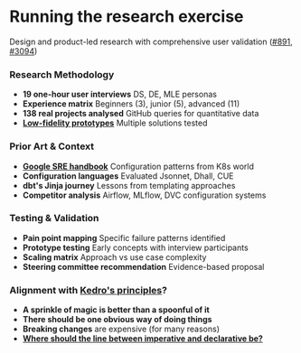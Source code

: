 # Running the research exercise

Design and product-led research with comprehensive user validation ([#891](https://github.com/kedro-org/kedro/issues/891), [#3094](https://github.com/kedro-org/kedro/issues/3094))

<div class="grid grid-cols-2 gap-12 mt-8">
<div class="space-y-8">

### Research Methodology

<ul class="list-none space-y-1">
<li><mdi-account-group/> <strong>19 one-hour user interviews</strong> DS, DE, MLE personas</li>
<li><mdi-chart-box/> <strong>Experience matrix</strong> Beginners (3), junior (5), advanced (11)</li>
<li><mdi-github/> <strong>138 real projects analysed</strong> GitHub queries for quantitative data</li>
<li><mdi-pencil-ruler/> <strong><a href="https://hamzaoza.github.io/kedro-config-generator/" target="_blank">Low-fidelity prototypes</a></strong> Multiple solutions tested</li>
</ul>

### Prior Art & Context

<ul class="list-none space-y-1">
<li><mdi-google/> <strong><a href="https://sre.google/workbook/configuration-specifics/" target="_blank">Google SRE handbook</a></strong> Configuration patterns from K8s world</li>
<li><mdi-code-json/> <strong>Configuration languages</strong> Evaluated Jsonnet, Dhall, CUE</li>
<li><mdi-database/> <strong>dbt's Jinja journey</strong> Lessons from templating approaches</li>
<li><mdi-chart-line/> <strong>Competitor analysis</strong> Airflow, MLflow, DVC configuration systems</li>
</ul>

</div>
<div class="space-y-8">

### Testing & Validation

<ul class="list-none space-y-1">
<li><mdi-map-marker/> <strong>Pain point mapping</strong> Specific failure patterns identified</li>
<li><mdi-test-tube/> <strong>Prototype testing</strong> Early concepts with interview participants</li>
<li><mdi-grid/> <strong>Scaling matrix</strong> Approach vs use case complexity</li>
<li><mdi-account-tie/> <strong>Steering committee recommendation</strong> Evidence-based proposal</li>
</ul>

### Alignment with [Kedro's principles](https://github.com/kedro-org/kedro/wiki/Kedro-Principles)?

<ul class="list-none space-y-1">
<li><mdi-magic-staff/> <strong>A sprinkle of magic is better than a spoonful of it</strong></li>
<li><mdi-lightbulb/> <strong>There should be one obvious way of doing things</strong></li>
<li><mdi-school/> <strong>Breaking changes</strong> are expensive (for many reasons)</li>
<li><mdi-scale-balance/> <strong><u>Where should the line between imperative and declarative be?</u></strong></li>
</ul>

</div>
</div>

<!--
We combined quantitative data with qualitative insights to understand exactly where users were struggling with configuration.
-->